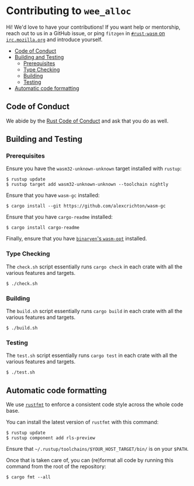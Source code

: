 # Contributing to `wee_alloc`

Hi! We'd love to have your contributions! If you want help or mentorship, reach
out to us in a GitHub issue, or ping `fitzgen` in [`#rust-wasm` on
`irc.mozilla.org`](irc://irc.mozilla.org#rust-wasm) and introduce yourself.

<!-- START doctoc generated TOC please keep comment here to allow auto update -->
<!-- DON'T EDIT THIS SECTION, INSTEAD RE-RUN doctoc TO UPDATE -->


- [Code of Conduct](#code-of-conduct)
- [Building and Testing](#building-and-testing)
  - [Prerequisites](#prerequisites)
  - [Type Checking](#type-checking)
  - [Building](#building)
  - [Testing](#testing)
- [Automatic code formatting](#automatic-code-formatting)

<!-- END doctoc generated TOC please keep comment here to allow auto update -->

## Code of Conduct

We abide by the [Rust Code of Conduct][coc] and ask that you do as well.

[coc]: https://www.rust-lang.org/en-US/conduct.html

## Building and Testing

### Prerequisites

Ensure you have the `wasm32-unknown-unknown` target installed with `rustup`:

```
$ rustup update
$ rustup target add wasm32-unknown-unknown --toolchain nightly
```

Ensure that you have `wasm-gc` installed:

```
$ cargo install --git https://github.com/alexcrichton/wasm-gc
```

Ensure that you have `cargo-readme` installed:

```
$ cargo install cargo-readme
```

Finally, ensure that you have [`binaryen`'s
`wasm-opt`](https://github.com/WebAssembly/binaryen) installed.

### Type Checking

The `check.sh` script essentially runs `cargo check` in each crate with all the
various features and targets.

```
$ ./check.sh
```

### Building

The `build.sh` script essentially runs `cargo build` in each crate with all the
various features and targets.

```
$ ./build.sh
```

### Testing

The `test.sh` script essentially runs `cargo test` in each crate with all the
various features and targets.

```
$ ./test.sh
```

## Automatic code formatting

We use [`rustfmt`](https://github.com/rust-lang-nursery/rustfmt) to enforce a
consistent code style across the whole code base.

You can install the latest version of `rustfmt` with this command:

```
$ rustup update
$ rustup component add rls-preview
```

Ensure that `~/.rustup/toolchains/$YOUR_HOST_TARGET/bin/` is on your `$PATH`.

Once that is taken care of, you can (re)format all code by running this command
from the root of the repository:

```
$ cargo fmt --all
```
